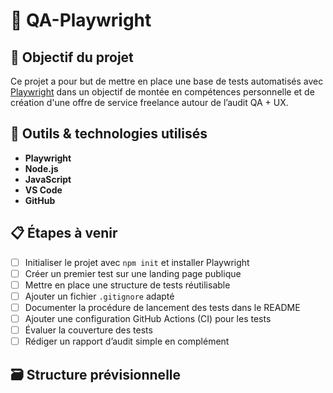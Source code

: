 # 🧪 QA-Playwright

## 🎯 Objectif du projet

Ce projet a pour but de mettre en place une base de tests automatisés avec [Playwright](https://playwright.dev/) dans un objectif de montée en compétences personnelle et de création d'une offre de service freelance autour de l’audit QA + UX.

## 🧰 Outils & technologies utilisés

- **Playwright**
- **Node.js**
- **JavaScript**
- **VS Code**
- **GitHub**

## 📋 Étapes à venir

- [ ] Initialiser le projet avec `npm init` et installer Playwright
- [ ] Créer un premier test sur une landing page publique
- [ ] Mettre en place une structure de tests réutilisable
- [ ] Ajouter un fichier `.gitignore` adapté
- [ ] Documenter la procédure de lancement des tests dans le README
- [ ] Ajouter une configuration GitHub Actions (CI) pour les tests
- [ ] Évaluer la couverture des tests
- [ ] Rédiger un rapport d’audit simple en complément

## 🗃️ Structure prévisionnelle

